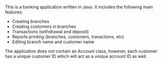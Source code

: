 This is a banking application written in Java. It includes the following main features:

  - Creating branches
  - Creating customers in branches
  - Transactions (withdrawal and deposit)
  - Reports printing (branches, customers, tranactions, etc)
  - Editing branch name and customer name

The application does not contain an Account class, however, each customer has a unique customer ID which will act as a unique account ID as well.
